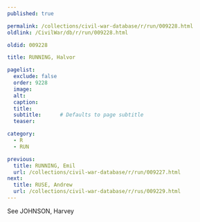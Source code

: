 ```yaml
---
published: true

permalink: /collections/civil-war-database/r/run/009228.html
oldlink: /CivilWar/db/r/run/009228.html

oldid: 009228

title: RUNNING, Halvor

pagelist:
  exclude: false
  order: 9228
  image: 
  alt:
  caption:
  title:
  subtitle:      # Defaults to page subtitle
  teaser:

category: 
  - R 
  - RUN

previous:
  title: RUNNING, Emil
  url: /collections/civil-war-database/r/run/009227.html  
next:
  title: RUSE, Andrew
  url: /collections/civil-war-database/r/rus/009229.html   
---
```

See JOHNSON, Harvey
